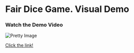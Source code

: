 # Fair Dice Game. Visual Demo

### Watch the Demo Video
![Pretty Image](https://github.com/user-attachments/assets/a19c68e9-29da-422b-8cfa-8d6071bb69b0)


[Click the link!](https://www.youtube.com/watch?v=qUAoULWQnCU)


